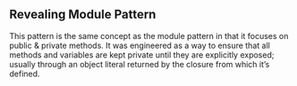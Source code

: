 
## Revealing Module Pattern
This pattern is the same concept as the module pattern in that it focuses on public & private methods.
It was engineered as a way to ensure that all methods and variables are kept private until they are explicitly exposed; usually through an object literal returned by the closure from which it’s defined.
